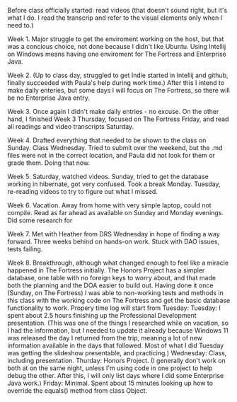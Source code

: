 Before class officially started: read videos (that doesn't sound right, but it's what I do. I read the transcrip
and refer to the visual elements only when I need to.)

Week 1. Major struggle to get the enviroment working on the host, but that was a concious choice, not done because
I didn't like Ubuntu.  Using Intellij on Windows means having one enviroment for The Fortress and Enterprise Java.

Week 2. (Up to class day, struggled to get Indie started in Intellij and github, finally succeeded with Paula's 
help during work time.)  After this I intend to make daily enteries, but some days I will focus on The Fortress, so
there will be no Enterprise Java entry.

Week 3. Once again I didn't make daily entries - no excuse.  On the other hand, I finished Week 3 Thursday, focused 
on The Fortress Friday, and read all readings and video transcripts Saturday.

Week 4. Drafted everything that needed to be shown to the class on Sunday.  Class Wednesday.  Tried to
submit over the weekend, but the .md files were not in the correct location, and Paula did not look
for them or grade them.  Doing that now.

Week 5. Saturday, watched videos.  Sunday, tried to get the database working in hibernate, got very 
confused.  Took a break Monday.  Tuesday, re-reading videos to try to figure out what I missed.

Week 6. Vacation.  Away from home with very simple laptop, could not compile.  Read as far ahead as available on
Sunday and Monday evenings.  Did some research for 

Week 7. Met with Heather from DRS Wednesday in hope of finding a way forward.  Three weeks behind on hands-on
work.  Stuck with DAO issues, tests failing.  

Week 8. Breakthrough, although what changed enough to feel like a miracle happened in The Fortress initially. 
The Honors Project has a simpler database, one table with no foreign keys to worry about, and that made both
the planning and the DOA easier to build out.  Having done it once (Sunday, on The Fortress) I was able to 
non-working tests and methods in this class with the working code on The Fortress and get the basic database
functionality to work.  Propery time log will start from Tuesday:
    Tuesday: I spent about 2.5 hours finishing up the  Professional Development presentation.  (This 
was one of the things I researched while on vacation, so I had the information, but I needed to 
update it already because Windows 11 was released the day I returned from the trip, meaning a lot 
of new information available in the days that followed.  Most of what I did Tuesday was 
getting the slideshow presentable, and practicing.)
    Wednesday: Class, including presentation.
    Thurday: Honors Project.  (I generally don't work on both at on the same night, unless I'm using code in
one project to help debug the other.  After this, I will only list days where I did some Enterprise Java work.)
    Friday: Minimal.  Spent about 15 minutes looking up how to override the equals() method from class Object.